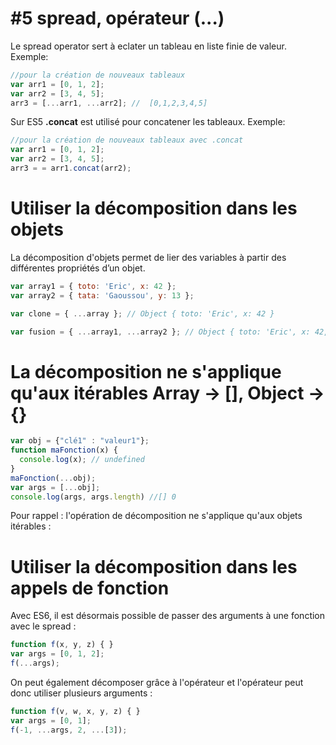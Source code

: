 # #5 spread, opérateur (...)

Le spread operator sert à eclater un tableau en liste finie de valeur.
Exemple:
```javascript
//pour la création de nouveaux tableaux
var arr1 = [0, 1, 2];
var arr2 = [3, 4, 5];
arr3 = [...arr1, ...arr2]; //  [0,1,2,3,4,5]
```
Sur ES5 **.concat** est utilisé pour concatener les tableaux.
Exemple:
```javascript
//pour la création de nouveaux tableaux avec .concat
var arr1 = [0, 1, 2];
var arr2 = [3, 4, 5];
arr3 = = arr1.concat(arr2);
```

# Utiliser la décomposition dans les objets
La décomposition d'objets permet de lier des variables à partir des différentes propriétés d’un objet.

```javascript
var array1 = { toto: 'Eric', x: 42 };
var array2 = { tata: 'Gaoussou', y: 13 };

var clone = { ...array }; // Object { toto: 'Eric', x: 42 }

var fusion = { ...array1, ...array2 }; // Object { toto: 'Eric', x: 42, tata: 'Gaoussou' y: 28 };
```

# La décomposition ne s'applique qu'aux itérables Array -> [], Object -> {}
```javascript
var obj = {"clé1" : "valeur1"};
function maFonction(x) {
  console.log(x); // undefined
}
maFonction(...obj);
var args = [...obj];
console.log(args, args.length) //[] 0
```
Pour rappel : l'opération de décomposition ne s'applique qu'aux objets itérables :

# Utiliser la décomposition dans les appels de fonction

Avec ES6, il est désormais possible de passer des arguments à une fonction avec le spread :

```javascript
function f(x, y, z) { }
var args = [0, 1, 2];
f(...args);
```

On peut également décomposer grâce à l'opérateur et l'opérateur peut donc utiliser plusieurs arguments :

```javascript
function f(v, w, x, y, z) { }
var args = [0, 1];
f(-1, ...args, 2, ...[3]);
```
